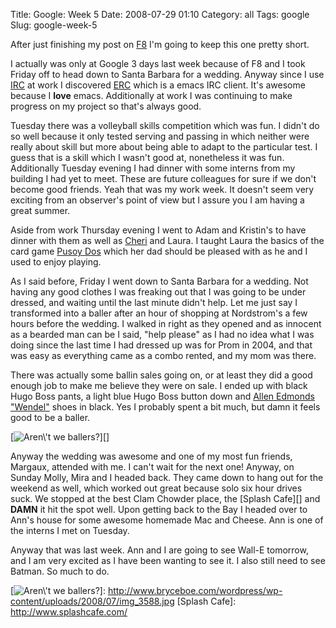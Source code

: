 Title: Google: Week 5
Date: 2008-07-29 01:10
Category: all
Tags: google
Slug: google-week-5

After just finishing my post on [F8][] I'm going to keep this one pretty
short.

I actually was only at Google 3 days last week because of F8 and I took
Friday off to head down to Santa Barbara for a wedding. Anyway since I
use [IRC][] at work I discovered [ERC][] which is a emacs IRC client.
It's awesome because I **love** emacs. Additionally at work I was
continuing to make progress on my project so that's always good.

Tuesday there was a volleyball skills competition which was fun. I
didn't do so well because it only tested serving and passing in which
neither were really about skill but more about being able to adapt to
the particular test. I guess that is a skill which I wasn't good at,
nonetheless it was fun. Additionally Tuesday evening I had dinner with
some interns from my building I had yet to meet. These are future
colleagues for sure if we don't become good friends. Yeah that was my
work week. It doesn't seem very exciting from an observer's point of
view but I assure you I am having a great summer.

Aside from work Thursday evening I went to Adam and Kristin's to have
dinner with them as well as [Cheri][] and Laura. I taught Laura the
basics of the card game [Pusoy Dos][] which her dad should be pleased
with as he and I used to enjoy playing.

As I said before, Friday I went down to Santa Barbara for a wedding. Not
having any good clothes I was freaking out that I was going to be under
dressed, and waiting until the last minute didn't help. Let me just say
I transformed into a baller after an hour of shopping at Nordstrom's a
few hours before the wedding. I walked in right as they opened and as
innocent as a bearded man can be I said, "help please" as I had no idea
what I was doing since the last time I had dressed up was for Prom in
2004, and that was easy as everything came as a combo rented, and my mom
was there.

There was actually some ballin sales going on, or at least they did a
good enough job to make me believe they were on sale. I ended up with
black Hugo Boss pants, a light blue Hugo Boss button down and [Allen
Edmonds "Wendel"][] shoes in black. Yes I probably spent a bit much, but
damn it feels good to be a baller.

[![Aren\\'t we ballers?][]][]

Anyway the wedding was awesome and one of my most fun friends, Margaux,
attended with me. I can't wait for the next one! Anyway, on Sunday
Molly, Mira and I headed back. They came down to hang out for the
weekend as well, which worked out great because solo six hour drives
suck. We stopped at the best Clam Chowder place, the [Splash Cafe][] and
**DAMN** it hit the spot well. Upon getting back to the Bay I headed
over to Ann's house for some awesome homemade Mac and Cheese. Ann is one
of the interns I met on Tuesday.

Anyway that was last week. Ann and I are going to see Wall-E tomorrow,
and I am very excited as I have been wanting to see it. I also still
need to see Batman. So much to do.

  [F8]: http://www.bryceboe.com/2008/07/29/f8-08-%E2%80%93-the-facebook-developers-conference/
  [IRC]: http://en.wikipedia.org/wiki/Internet_Relay_Chat
  [ERC]: http://www.emacswiki.org/cgi-bin/wiki/ERC
  [Cheri]: http://blogthismom.blogspot.com/
  [Pusoy Dos]: http://en.wikipedia.org/wiki/Pusoy_Dos
  [Allen Edmonds "Wendel"]: http://www.allenedmonds.com/aeonline/ProductDisplay?catalogId=40000000001&storeId=1&langId=-1&productId=6463281&parentCategoryId=&imageType=2&parent_category_rn=0
  [Aren\\'t we ballers?]: http://www.bryceboe.com/wordpress/wp-content/uploads/2008/07/img_3588-300x225.jpg
    "Bryce and the WordViz Crew"
  [![Aren\\'t we ballers?][]]: http://www.bryceboe.com/wordpress/wp-content/uploads/2008/07/img_3588.jpg
  [Splash Cafe]: http://www.splashcafe.com/

